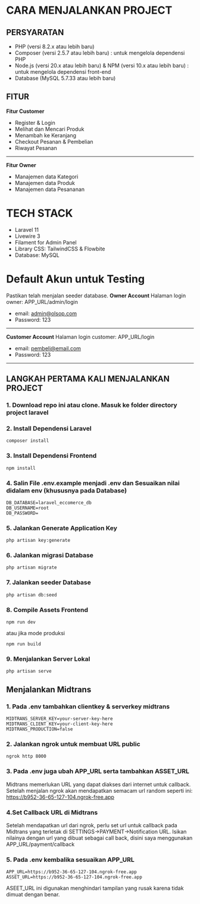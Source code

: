 # CARA MENJALANKAN PROJECT

## PERSYARATAN
- PHP (versi 8.2.x atau lebih baru)
- Composer (versi 2.5.7 atau lebih baru) : untuk mengelola dependensi PHP
- Node.js (versi 20.x atau lebih baru) & NPM (versi 10.x atau lebih baru) : untuk mengelola dependensi front-end
- Database (MySQL 5.7.33 atau lebih baru)

## FITUR
**Fitur Customer**
- Register & Login
- Melihat dan Mencari Produk
- Menambah ke Keranjang 
- Checkout Pesanan & Pembelian
- Riwayat Pesanan
---
**Fitur Owner**
- Manajemen data Kategori
- Manajemen data Produk
- Manajemen data Pesananan

# TECH STACK
- Laravel 11
- Livewire 3
- Filament for Admin Panel
- Library CSS: TailwindCSS & Flowbite
- Database: MySQL

# Default Akun untuk Testing
Pastikan telah menjalan seeder database.
**Owner Account**
Halaman login owner: APP_URL/admin/login
- email: admin@olsop.com
- Password: 123
---
**Customer Account**
Halaman login customer: APP_URL/login
- email: pembeli@email.com
- Password: 123
---

## LANGKAH PERTAMA KALI MENJALANKAN PROJECT
### 1. Download repo ini atau clone. Masuk ke folder directory project laravel
### 2. Install Dependensi Laravel
```
composer install
```
### 3. Install Dependensi Frontend
```
npm install
```
### 4. Salin File .env.example menjadi .env dan Sesuaikan nilai didalam env (khususnya pada Database)
```
DB_DATABASE=laravel_eccomerce_db
DB_USERNAME=root
DB_PASSWORD=
```
### 5. Jalankan Generate Application Key
```
php artisan key:generate
```
### 6. Jalankan migrasi Database
```
php artisan migrate
```
### 7. Jalankan seeder Database
```
php artisan db:seed
```
### 8. Compile Assets Frontend
```
npm run dev
```
atau jika mode produksi
```
npm run build
```
### 9.  Menjalankan Server Lokal
```
php artisan serve
```

## Menjalankan Midtrans
### 1. Pada .env tambahkan clientkey & serverkey midtrans
```
MIDTRANS_SERVER_KEY=your-server-key-here
MIDTRANS_CLIENT_KEY=your-client-key-here
MIDTRANS_PRODUCTION=false
```
### 2. Jalankan ngrok untuk membuat URL public
```
ngrok http 8000
```
### 3. Pada .env juga ubah APP_URL serta tambahkan ASSET_URL
Midtrans memerlukan URL yang dapat diakses dari internet untuk callback. Setelah menjalan ngrok akan mendapatkan semacam url random seperti ini: https://b952-36-65-127-104.ngrok-free.app
### 4.Set Callback URL di Midtrans
Setelah mendapatkan url dari ngrok, perlu set url untuk callback pada Midtrans yang terletak di SETTINGS->PAYMENT->Notification URL. Isikan nilainya dengan url yang dibuat sebagai call back, disini saya menggunakan APP_URL/payment/callback

### 5. Pada .env kembalika sesuaikan APP_URL
```
APP_URL=https://b952-36-65-127-104.ngrok-free.app
ASSET_URL=https://b952-36-65-127-104.ngrok-free.app
```
ASEET_URL ini digunakan menghindari tampilan yang rusak karena tidak dimuat dengan benar.
